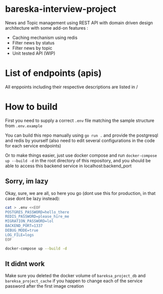 # bareska-interview-project

News and Topic management using REST API with domain driven design architecture with some add-on features :
- Caching mechanism using redis
- Filter news by status
- Filter news by topic
- Unit tested API (WIP)

# List of endpoints (apis)

All enppoints including their respective descriptions are listed in /

# How to build

First you need to supply a correct `.env` file matching the sample structure from `.env.example`

You can build this repo manually using `go run .` and provide the postgresql and redis by yourself (also need to edit several configurations in the code for each service endpoints)

Or to make things easier, just use docker compose and run `docker-compose up --build -d` in the root directory of this repository, and you should be able to access this backend service in localhost:backend_port

## Sorry, im lazy

Okay, sure, we are all, so here you go (dont use this for production, in that case dont be lazy instead):
```bash
cat > .env <<EOF
POSTGRES_PASSWORD=hello_there
REDIS_PASSWORD=please_hire_me
MIGRATION_PASSWORD=lol
BACKEND_PORT=1337
DEBUG_MODE=true
LOG_FILE=logs
EOF

docker-compose up --build -d
```

## It didnt work

Make sure you deleted the docker volume of `bareksa_project_db` and `bareksa_project_cache` if you happen to change each of the service password after the first image creation
